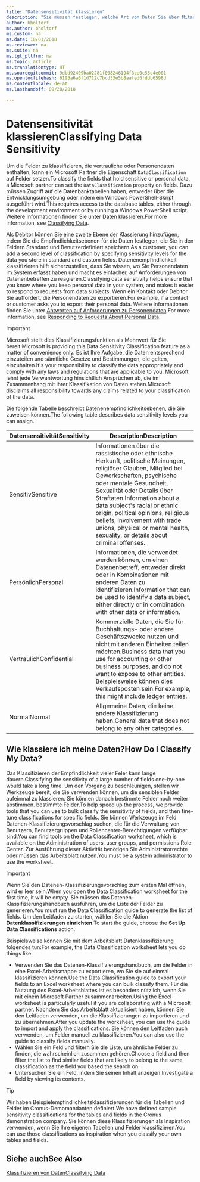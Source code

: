 ```yaml
---
title: "Datensensitivität klassieren"
description: "Sie müssen festlegen, welche Art von Daten Sie über Mitarbeiter speichern, sodass Sie sich auf Datenenbetreffanforderungen reagieren können."
author: bholtorf
ms.author: bholtorf
ms.custom: na
ms.date: 10/01/2018
ms.reviewer: na
ms.suite: na
ms.tgt_pltfrm: na
ms.topic: article
ms.translationtype: HT
ms.sourcegitcommit: 9dbd92409ba02281f008246194f3ce0c53e4e001
ms.openlocfilehash: 6195a6a6f1d712c7bcd33e5b8aafed6fddb6598d
ms.contentlocale: de-at
ms.lasthandoff: 09/28/2018

---
```


# <a name="classifying-data-sensitivity"></a><span data-ttu-id="95da2-103">Datensensitivität klassieren</span><span class="sxs-lookup"><span data-stu-id="95da2-103">Classifying Data Sensitivity</span></span>
<span data-ttu-id="95da2-104">Um die Felder zu klassifizieren, die vertrauliche oder Personendaten enthalten, kann ein Microsoft Partner die Eigenschaft ```DataClassification``` auf Felder setzen.</span><span class="sxs-lookup"><span data-stu-id="95da2-104">To classify the fields that hold sensitive or personal data, a Microsoft partner can set the ```DataClassification``` property on fields.</span></span> <span data-ttu-id="95da2-105">Dazu müssen Zugriff auf die Datenbanktabellen haben, entweder über die Entwicklungsumgebung oder indem ein Windows PowerShell-Skript ausgeführt wird.</span><span class="sxs-lookup"><span data-stu-id="95da2-105">This requires access to the database tables, either through the development environment or by running a Windows PowerShell script.</span></span> <span data-ttu-id="95da2-106">Weitere Informationen finden Sie unter [Daten klassieren](https://docs.microsoft.com/en-us/dynamics-nav/classifying-data).</span><span class="sxs-lookup"><span data-stu-id="95da2-106">For more information, see [Classifying Data](https://docs.microsoft.com/en-us/dynamics-nav/classifying-data).</span></span>  

<span data-ttu-id="95da2-107">Als Debitor können Sie eine zweite Ebene der Klassierung hinzufügen, indem Sie die Empfindlichkeitsebenen für die Daten festlegen, die Sie in den Feldern Standard und Benutzerdefiniert speichern.</span><span class="sxs-lookup"><span data-stu-id="95da2-107">As a customer, you can add a second level of classification by specifying sensitivity levels for the data you store in standard and custom fields.</span></span> <span data-ttu-id="95da2-108">Datenenempfindlichkeit klassifizieren hilft sicherzustellen, dass Sie wissen, wo Sie Personendaten im System erfasst haben und macht es einfacher, auf Anforderungen von Datenenbetreffen zu reagieren.</span><span class="sxs-lookup"><span data-stu-id="95da2-108">Classifying data sensitivity helps ensure that you know where you keep personal data in your system, and makes it easier to respond to requests from data subjects.</span></span> <span data-ttu-id="95da2-109">Wenn ein Kontakt oder Debitor Sie auffordert, die Personendaten zu exportieren.</span><span class="sxs-lookup"><span data-stu-id="95da2-109">For example, if a contact or customer asks you to export their personal data.</span></span> <span data-ttu-id="95da2-110">Weitere Informationen finden Sie unter [Antworten auf Anforderungen zu Personendaten](admin-responding-to-requests-about-personal-data.md).</span><span class="sxs-lookup"><span data-stu-id="95da2-110">For more information, see [Responding to Requests About Personal Data](admin-responding-to-requests-about-personal-data.md).</span></span>

> [!Important]
> <span data-ttu-id="95da2-111">Microsoft stellt dies Klassifizierungsfunktion als Mehrwert für Sie bereit.</span><span class="sxs-lookup"><span data-stu-id="95da2-111">Microsoft is providing this Data Sensitivity Classification feature as a matter of convenience only.</span></span> <span data-ttu-id="95da2-112">Es ist Ihre Aufgabe, die Daten entsprechend einzuteilen und sämtliche Gesetze und Bestimmungen, die gelten, einzuhalten.</span><span class="sxs-lookup"><span data-stu-id="95da2-112">It's your responsibility to classify the data appropriately and comply with any laws and regulations that are applicable to you.</span></span> <span data-ttu-id="95da2-113">Microsoft lehnt jede Verwantwortung hinsichtlich Ansprüchen ab, die im Zusammenhang mit Ihrer Klassifikation von Daten stehen.</span><span class="sxs-lookup"><span data-stu-id="95da2-113">Microsoft disclaims all responsibility towards any claims related to your classification of the data.</span></span>  

<span data-ttu-id="95da2-114">Die folgende Tabelle beschreibt Datenenempfindlichkeitsebenen, die Sie zuweisen können.</span><span class="sxs-lookup"><span data-stu-id="95da2-114">The following table describes data sensitivity levels you can assign.</span></span>

|<span data-ttu-id="95da2-115">Datensensitivität</span><span class="sxs-lookup"><span data-stu-id="95da2-115">Sensitivity</span></span>|<span data-ttu-id="95da2-116">Description</span><span class="sxs-lookup"><span data-stu-id="95da2-116">Description</span></span>|
|----|----|
|<span data-ttu-id="95da2-117">Sensitiv</span><span class="sxs-lookup"><span data-stu-id="95da2-117">Sensitive</span></span> | <span data-ttu-id="95da2-118">Informationen über die rassistische oder ethnische Herkunft, politische Meinungen, religiöser Glauben, Mitglied bei Gewerkschaften, psychische oder mentale Gesundheit, Sexualität oder Details über Straftaten.</span><span class="sxs-lookup"><span data-stu-id="95da2-118">Information about a data subject's racial or ethnic origin, political opinions, religious beliefs, involvement with trade unions, physical or mental health, sexuality, or details about criminal offenses.</span></span> |
|<span data-ttu-id="95da2-119">Persönlich</span><span class="sxs-lookup"><span data-stu-id="95da2-119">Personal</span></span> | <span data-ttu-id="95da2-120">Informationen, die verwendet werden können, um einen Datenenbetreff, entweder direkt oder in Kombinationen mit anderen Daten zu identifizieren.</span><span class="sxs-lookup"><span data-stu-id="95da2-120">Information that can be used to identify a data subject, either directly or in combination with other data or information.</span></span>|
|<span data-ttu-id="95da2-121">Vertraulich</span><span class="sxs-lookup"><span data-stu-id="95da2-121">Confidential</span></span> | <span data-ttu-id="95da2-122">Kommerzielle Daten, die Sie für Buchhaltungs- oder andere Geschäftszwecke nutzen und nicht mit anderen Einheiten teilen möchten.</span><span class="sxs-lookup"><span data-stu-id="95da2-122">Business data that you use for accounting or other business purposes, and do not want to expose to other entities.</span></span> <span data-ttu-id="95da2-123">Beispielsweise können dies Verkaufsposten sein.</span><span class="sxs-lookup"><span data-stu-id="95da2-123">For example, this might include ledger entries.</span></span>|
|<span data-ttu-id="95da2-124">Normal</span><span class="sxs-lookup"><span data-stu-id="95da2-124">Normal</span></span> | <span data-ttu-id="95da2-125">Allgemeine Daten, die keine andere Klassifizierung haben.</span><span class="sxs-lookup"><span data-stu-id="95da2-125">General data that does not belong to any other categories.</span></span>|

## <a name="how-do-i-classify-my-data"></a><span data-ttu-id="95da2-126">Wie klassiere ich meine Daten?</span><span class="sxs-lookup"><span data-stu-id="95da2-126">How Do I Classify My Data?</span></span>
<span data-ttu-id="95da2-127">Das Klassifizieren der Empfindlichkeit vieler Feler kann lange dauern.</span><span class="sxs-lookup"><span data-stu-id="95da2-127">Classifying the sensitivity of a large number of fields one-by-one would take a long time.</span></span> <span data-ttu-id="95da2-128">Um den Vorgang zu beschleunigen, stellen wir Werkzeuge bereit, die Sie verwenden können, um die sensiblen Felder aufeinmal zu klassieren. Sie können danach bestimmte Felder noch weiter abstimmen. bestimmte Felder.</span><span class="sxs-lookup"><span data-stu-id="95da2-128">To help speed up the process, we provide tools that you can use to bulk classify the sensitivity of fields, and then fine-tune classifications for specific fields.</span></span> <span data-ttu-id="95da2-129">Sie können Werkzeuge im Feld Datenen-Klassifizierungsvorschlag suchen, die für die Verwaltung von Benutzern, Benutzergruppen und Rollencenter-Berechtigungen verfügbar sind.</span><span class="sxs-lookup"><span data-stu-id="95da2-129">You can find tools on the Data Classification worksheet, which is available on the Administration of users, user groups, and permissions Role Center.</span></span> <span data-ttu-id="95da2-130">Zur Ausführung dieser Aktivität benötigen Sie Administratorrechte oder müssen das Arbeitsblatt nutzen.</span><span class="sxs-lookup"><span data-stu-id="95da2-130">You must be a system administrator to use the worksheet.</span></span>

> [!Important]
> <span data-ttu-id="95da2-131">Wenn Sie den Datenen-Klassifizierungsvorschlag zum ersten Mal öffnen, wird er leer sein.</span><span class="sxs-lookup"><span data-stu-id="95da2-131">When you open the Data Classification worksheet for the first time, it will be empty.</span></span> <span data-ttu-id="95da2-132">Sie müssen das Datenen-Klassifizierungshandbuch ausführen, um die Liste der Felder zu generieren.</span><span class="sxs-lookup"><span data-stu-id="95da2-132">You must run the Data Classification guide to generate the list of fields.</span></span> <span data-ttu-id="95da2-133">Um den Leitfaden zu starten, wählen Sie die Aktion **Datenklassifizierungen einrichten**.</span><span class="sxs-lookup"><span data-stu-id="95da2-133">To start the guide, choose the **Set Up Data Classifications** action.</span></span>

<span data-ttu-id="95da2-134">Beispielsweise können Sie mit dem Arbeitsblatt Datenklassifizierung folgendes tun:</span><span class="sxs-lookup"><span data-stu-id="95da2-134">For example, the Data Classification worksheet lets you do things like:</span></span>  

* <span data-ttu-id="95da2-135">Verwenden Sie das Datenen-Klassifizierungshandbuch, um die Felder in eine Excel-Arbeitsmappe zu exportieren, wo Sie sie auf einmal klassifizieren können.</span><span class="sxs-lookup"><span data-stu-id="95da2-135">Use the Data Classification guide to export your fields to an Excel worksheet where you can bulk classify them.</span></span> <span data-ttu-id="95da2-136">Für die Nutzung des Excel-Arbeitsblattes ist es besonders nützlich, wenn Sie mit einem Microsoft Partner zusammenarbeiten.</span><span class="sxs-lookup"><span data-stu-id="95da2-136">Using the Excel worksheet is particularly useful if you are collaborating with a Microsoft partner.</span></span> <span data-ttu-id="95da2-137">Nachdem Sie das Arbeitsblatt aktualisiert haben, können Sie den Leitfaden verwenden, um die Klassifizierungen zu importieren und zu übernehmen.</span><span class="sxs-lookup"><span data-stu-id="95da2-137">After you update the worksheet, you can use the guide to import and apply the classifications.</span></span> <span data-ttu-id="95da2-138">Sie können den Leitfaden auch verwenden, um Felder manuell zu klassifizieren.</span><span class="sxs-lookup"><span data-stu-id="95da2-138">You can also use the guide to classify fields manually.</span></span>  
* <span data-ttu-id="95da2-139">Wählen Sie ein Feld und filtern Sie die Liste, um ähnliche Felder zu finden, die wahrscheinlich zusammen gehören.</span><span class="sxs-lookup"><span data-stu-id="95da2-139">Choose a field and then filter the list to find similar fields that are likely to belong to the same classification as the field you based the search on.</span></span>  
* <span data-ttu-id="95da2-140">Untersuchen Sie ein Feld, indem Sie seinen Inhalt anzeigen.</span><span class="sxs-lookup"><span data-stu-id="95da2-140">Investigate a field by viewing its contents.</span></span>  

> [!Tip]
> <span data-ttu-id="95da2-141">Wir haben Beispielempfindlichkeitsklassifizierungen für die Tabellen und Felder im Cronus-Demomandanten definiert.</span><span class="sxs-lookup"><span data-stu-id="95da2-141">We have defined sample sensitivity classifications for the tables and fields in the Cronus demonstration company.</span></span> <span data-ttu-id="95da2-142">Sie können diese Klassifizierungen als Inspiration verwenden, wenn Sie Ihre eigenen Tabellen und Felder klassifizieren.</span><span class="sxs-lookup"><span data-stu-id="95da2-142">You can use those classifications as inspiration when you classify your own tables and fields.</span></span>

## <a name="see-also"></a><span data-ttu-id="95da2-143">Siehe auch</span><span class="sxs-lookup"><span data-stu-id="95da2-143">See Also</span></span>
[<span data-ttu-id="95da2-144">Klassifizieren von Daten</span><span class="sxs-lookup"><span data-stu-id="95da2-144">Classifying Data</span></span>](https://docs.microsoft.com/en-us/dynamics-nav/classifying-data)  

